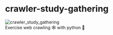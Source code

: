 # crawler-study-gathering  

![crawler_study_gathering](https://github.com/baekdev/crawler-study-gathering/workflows/crawler_study_gathering/badge.svg)  
Exercise web crawling 🕸 with python 🐍   

